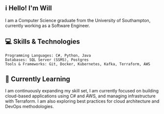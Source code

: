 ## ℹ️ Hello! I'm Will

I am a Computer Science graduate from the University of Southampton, currently working as a Software Engineer.

## 💻 Skills & Technologies

    Programming Languages: C#, Python, Java
    Databases: SQL Server (SSMS), Postgres
    Tools & Frameworks: Git, Docker, Kubernetes, Kafka, Terraform, AWS

## 🌱 Currently Learning

I am continuously expanding my skill set, I am currently focused on building cloud-based applications using C# and AWS, and managing infrastructure with Terraform. I am also exploring best practices for cloud architecture and DevOps methodologies.
